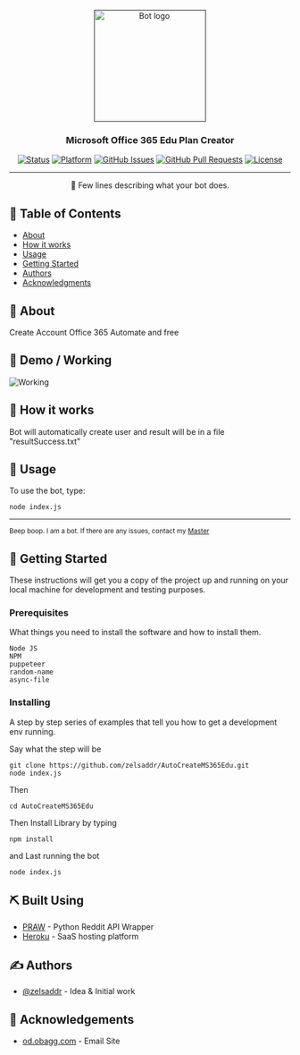 <p align="center">
  <a href="" rel="noopener">
 <img width=200px height=200px src="https://i.imgur.com/FxL5qM0.jpg" alt="Bot logo"></a>
</p>

<h3 align="center">Microsoft Office 365 Edu Plan Creator</h3>

<div align="center">

[![Status](https://img.shields.io/badge/status-active-success.svg)]()
[![Platform](https://img.shields.io/badge/platform-reddit-orange.svg)](https://www.reddit.com/user/Wordbook_Bot)
[![GitHub Issues](https://img.shields.io/github/issues/kylelobo/The-Documentation-Compendium.svg)](https://github.com/kylelobo/The-Documentation-Compendium/issues)
[![GitHub Pull Requests](https://img.shields.io/github/issues-pr/kylelobo/The-Documentation-Compendium.svg)](https://github.com/kylelobo/The-Documentation-Compendium/pulls)
[![License](https://img.shields.io/badge/license-MIT-blue.svg)](/LICENSE)

</div>

---

<p align="center"> 🤖 Few lines describing what your bot does.
    <br> 
</p>

## 📝 Table of Contents

- [About](#about)
- [How it works](#working)
- [Usage](#usage)
- [Getting Started](#getting_started)
- [Authors](#authors)
- [Acknowledgments](#acknowledgement)

## 🧐 About <a name = "about"></a>

Create Account Office 365 Automate and free

## 🎥 Demo / Working <a name = "demo"></a>

![Working](https://media.giphy.com/media/20NLMBm0BkUOwNljwv/giphy.gif)

## 💭 How it works <a name = "working"></a>

Bot will automatically create user and result will be in a file "resultSuccess.txt"

## 🎈 Usage <a name = "usage"></a>

To use the bot, type:

```
node index.js
```
---

<sup>Beep boop. I am a bot. If there are any issues, contact my [Master](https://facebook.com/www.zeldin.go.id)</sup>


## 🏁 Getting Started <a name = "getting_started"></a>

These instructions will get you a copy of the project up and running on your local machine for development and testing purposes.

### Prerequisites

What things you need to install the software and how to install them.

```
Node JS
NPM
puppeteer
random-name
async-file
```

### Installing

A step by step series of examples that tell you how to get a development env running.

Say what the step will be

```
git clone https://github.com/zelsaddr/AutoCreateMS365Edu.git
node index.js
```

Then

```
cd AutoCreateMS365Edu
```

Then Install Library by typing
```
npm install
```

and Last running the bot
```
node index.js
```

## ⛏️ Built Using <a name = "built_using"></a>

- [PRAW](https://praw.readthedocs.io/en/latest/) - Python Reddit API Wrapper
- [Heroku](https://www.heroku.com/) - SaaS hosting platform

## ✍️ Authors <a name = "authors"></a>

- [@zelsaddr](https://github.com/zelsaddr) - Idea & Initial work


## 🎉 Acknowledgements <a name = "acknowledgement"></a>
- [od.obagg.com](https://od.obagg.com) - Email Site
